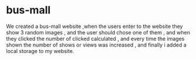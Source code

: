 # bus-mall #

We created a bus-mall website ,when the users enter to the website they show 3 random images , and the user should chose one of them , and when they clicked the number of clicked calculated , and every time the images shown the  number of shows or views was increased , and finally i added a local storage to my website.
